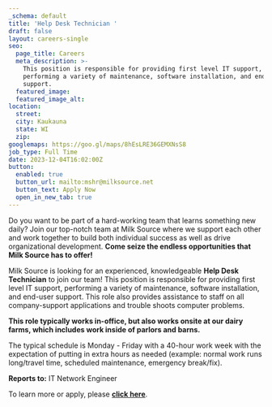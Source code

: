 ```yaml
---
_schema: default
title: 'Help Desk Technician '
draft: false
layout: careers-single
seo:
  page_title: Careers
  meta_description: >-
    This position is responsible for providing first level IT support,
    performing a variety of maintenance, software installation, and end-user
    support. 
  featured_image:
  featured_image_alt:
location:
  street:
  city: Kaukauna
  state: WI
  zip:
googlemaps: https://goo.gl/maps/8hEsLRE36GEMXNsS8
job_type: Full Time
date: 2023-12-04T16:02:00Z
button:
  enabled: true
  button_url: mailto:mshr@milksource.net
  button_text: Apply Now
  open_in_new_tab: true
---
```

Do you want to be part of a hard-working team that learns something new daily? Join our top-notch team at Milk Source where we support each other and work together to build both individual success as well as drive organizational development. **Come seize the endless opportunities that Milk Source has to offer!**

Milk Source is looking for an experienced, knowledgeable&nbsp;**Help Desk Technician**&nbsp;to join our team! This position is responsible for providing first level IT support, performing a variety of maintenance, software installation, and end-user support. This role also provides assistance to staff on all company-support applications and trouble shoots computer problems.

**This role typically works in-office, but also works onsite at our dairy farms, which includes work inside of parlors and barns.**

The typical schedule is Monday - Friday with a 40-hour work week with the expectation of putting in extra hours as needed (example: normal work runs long/travel time, scheduled maintenance, emergency break/fix).

**Reports to:**&nbsp;IT Network Engineer

To learn more or apply, please **<a target="_blank" rel="noopener noreferrer nofollow" href="https://www.indeed.com/job/help-desk-technician-4049f20c25e9e1af">click here</a>**.&nbsp;